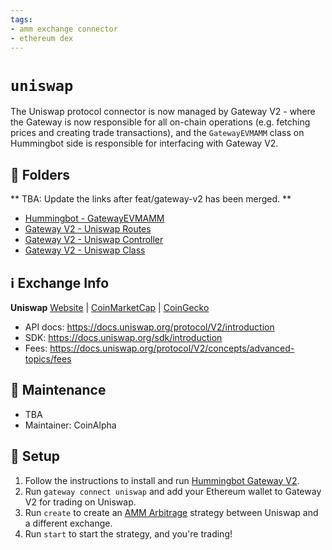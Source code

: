 ```yaml
---
tags:
- amm exchange connector
- ethereum dex
---
```


# `uniswap`

The Uniswap protocol connector is now managed by Gateway V2 - where the Gateway is now responsible for all on-chain operations (e.g. fetching prices and creating trade transactions), and the `GatewayEVMAMM` class on Hummingbot side is responsible for interfacing with Gateway V2.

## 📁 Folders

** TBA: Update the links after feat/gateway-v2 has been merged. **

* [Hummingbot - GatewayEVMAMM](https://github.com/)
* [Gateway V2 - Uniswap Routes](https://github.com/)
* [Gateway V2 - Uniswap Controller](https://github.com/)
* [Gateway V2 - Uniswap Class](https://github.com/)

## ℹ️ Exchange Info

**Uniswap**
[Website](https://uniswap.org/) | [CoinMarketCap](https://coinmarketcap.com/exchanges/uniswap-v2/) | [CoinGecko](https://www.coingecko.com/en/exchanges/uniswap_v2)

* API docs: https://docs.uniswap.org/protocol/V2/introduction
* SDK: https://docs.uniswap.org/sdk/introduction
* Fees: https://docs.uniswap.org/protocol/V2/concepts/advanced-topics/fees

## 👷 Maintenance

* TBA
* Maintainer: CoinAlpha

## 🔑 Setup

1. Follow the instructions to install and run [Hummingbot Gateway V2](/protocols/gateway/).
2. Run `gateway connect uniswap` and add your Ethereum wallet to Gateway V2 for trading on Uniswap.
3. Run `create` to create an [AMM Arbitrage](/strategies/amm-arbitrage/) strategy between Uniswap and a different exchange.
4. Run `start` to start the strategy, and you're trading!
